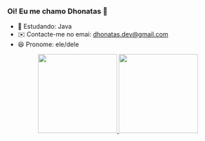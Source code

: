 ### Oi! Eu me chamo Dhonatas 👋


- 🌱 Estudando: Java
- ✉️ Contacte-me no emai: dhonatas.dev@gmail.com
- 😆 Pronome: ele/dele


<div align="center">
  <a href="https://github.com/dhonatasdev">
  <img height="180em" src="https://github-readme-stats.vercel.app/api?username=dhonatasdev&show_icons=true&theme=dark&include_all_commits=true&count_private=true"/>
  <img height="180em" src="https://github-readme-stats.vercel.app/api/top-langs/?username=dhonatasdev&layout=compact&langs_count=7&theme=dark"/>
</div>
